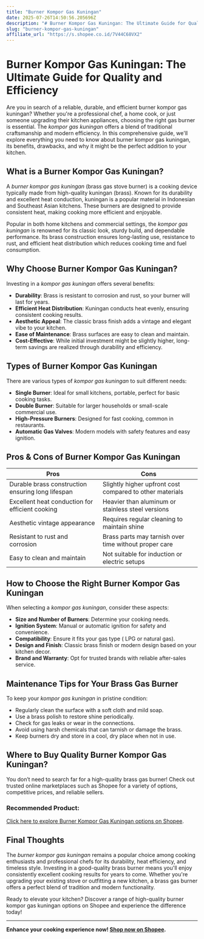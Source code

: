 ```yaml
---
title: "Burner Kompor Gas Kuningan"
date: 2025-07-26T14:50:56.205696Z
description: "# Burner Kompor Gas Kuningan: The Ultimate Guide for Quality and Efficiency..."
slug: "burner-kompor-gas-kuningan"
affiliate_url: "https://s.shopee.co.id/7V44C68VX2"
---
```

# Burner Kompor Gas Kuningan: The Ultimate Guide for Quality and Efficiency

Are you in search of a reliable, durable, and efficient burner kompor gas kuningan? Whether you're a professional chef, a home cook, or just someone upgrading their kitchen appliances, choosing the right gas burner is essential. The *kompor gas kuningan* offers a blend of traditional craftsmanship and modern efficiency. In this comprehensive guide, we'll explore everything you need to know about burner kompor gas kuningan, its benefits, drawbacks, and why it might be the perfect addition to your kitchen.

## What is a Burner Kompor Gas Kuningan?

A *burner kompor gas kuningan* (brass gas stove burner) is a cooking device typically made from high-quality kuningan (brass). Known for its durability and excellent heat conduction, kuningan is a popular material in Indonesian and Southeast Asian kitchens. These burners are designed to provide consistent heat, making cooking more efficient and enjoyable.

Popular in both home kitchens and commercial settings, the *kompor gas kuningan* is renowned for its classic look, sturdy build, and dependable performance. Its brass construction ensures long-lasting use, resistance to rust, and efficient heat distribution which reduces cooking time and fuel consumption.

## Why Choose Burner Kompor Gas Kuningan?

Investing in a *kompor gas kuningan* offers several benefits:
- **Durability**: Brass is resistant to corrosion and rust, so your burner will last for years.
- **Efficient Heat Distribution**: Kuningan conducts heat evenly, ensuring consistent cooking results.
- **Aesthetic Appeal**: The classic brass finish adds a vintage and elegant vibe to your kitchen.
- **Ease of Maintenance**: Brass surfaces are easy to clean and maintain.
- **Cost-Effective**: While initial investment might be slightly higher, long-term savings are realized through durability and efficiency.

## Types of Burner Kompor Gas Kuningan

There are various types of *kompor gas kuningan* to suit different needs:
- **Single Burner**: Ideal for small kitchens, portable, perfect for basic cooking tasks.
- **Double Burner**: Suitable for larger households or small-scale commercial use.
- **High-Pressure Burners**: Designed for fast cooking, common in restaurants.
- **Automatic Gas Valves**: Modern models with safety features and easy ignition.

## Pros & Cons of Burner Kompor Gas Kuningan

| Pros | Cons |
|---|---|
| Durable brass construction ensuring long lifespan | Slightly higher upfront cost compared to other materials |
| Excellent heat conduction for efficient cooking | Heavier than aluminum or stainless steel versions |
| Aesthetic vintage appearance | Requires regular cleaning to maintain shine |
| Resistant to rust and corrosion | Brass parts may tarnish over time without proper care |
| Easy to clean and maintain | Not suitable for induction or electric setups |

## How to Choose the Right Burner Kompor Gas Kuningan

When selecting a *kompor gas kuningan*, consider these aspects:
- **Size and Number of Burners**: Determine your cooking needs.
- **Ignition System**: Manual or automatic ignition for safety and convenience.
- **Compatibility**: Ensure it fits your gas type ( LPG or natural gas).
- **Design and Finish**: Classic brass finish or modern design based on your kitchen decor.
- **Brand and Warranty**: Opt for trusted brands with reliable after-sales service.

## Maintenance Tips for Your Brass Gas Burner

To keep your *kompor gas kuningan* in pristine condition:
- Regularly clean the surface with a soft cloth and mild soap.
- Use a brass polish to restore shine periodically.
- Check for gas leaks or wear in the connections.
- Avoid using harsh chemicals that can tarnish or damage the brass.
- Keep burners dry and store in a cool, dry place when not in use.

## Where to Buy Quality Burner Kompor Gas Kuningan?

You don’t need to search far for a high-quality brass gas burner! Check out trusted online marketplaces such as Shopee for a variety of options, competitive prices, and reliable sellers.

### Recommended Product:
[Click here to explore Burner Kompor Gas Kuningan options on Shopee](https://s.shopee.co.id/7V44C68VX2).

## Final Thoughts

The *burner kompor gas kuningan* remains a popular choice among cooking enthusiasts and professional chefs for its durability, heat efficiency, and timeless style. Investing in a good-quality brass burner means you'll enjoy consistently excellent cooking results for years to come. Whether you're upgrading your existing stove or outfitting a new kitchen, a brass gas burner offers a perfect blend of tradition and modern functionality.

Ready to elevate your kitchen? Discover a range of high-quality burner kompor gas kuningan options on Shopee and experience the difference today!

---
**Enhance your cooking experience now! [Shop now on Shopee](https://s.shopee.co.id/7V44C68VX2).**